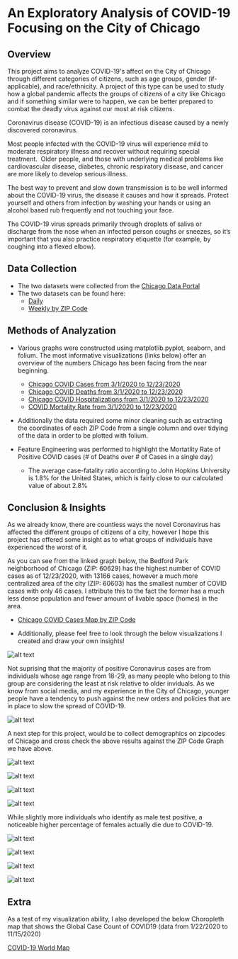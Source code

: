 # An Exploratory Analysis of COVID-19 Focusing on the City of Chicago

## Overview
This project aims to analyze COVID-19's affect on the City of Chicago through different categories of citizens, such as age groups, gender (if-applicable), and race/ethnicity.  A project of this type can be used to study how a global pandemic affects the groups of citizens of a city like Chicago and if something similar were to happen, we can be better prepared to combat the deadly virus against our most at risk citizens.

Coronavirus disease (COVID-19) is an infectious disease caused by a newly discovered coronavirus.

Most people infected with the COVID-19 virus will experience mild to moderate respiratory illness and recover without requiring special treatment.  Older people, and those with underlying medical problems like cardiovascular disease, diabetes, chronic respiratory disease, and cancer are more likely to develop serious illness.

The best way to prevent and slow down transmission is to be well informed about the COVID-19 virus, the disease it causes and how it spreads. Protect yourself and others from infection by washing your hands or using an alcohol based rub frequently and not touching your face.

The COVID-19 virus spreads primarily through droplets of saliva or discharge from the nose when an infected person coughs or sneezes, so it’s important that you also practice respiratory etiquette (for example, by coughing into a flexed elbow).

## Data Collection

* The two datasets were collected from the [Chicago Data Portal](https://data.cityofchicago.org/)
* The two datasets can be found here:
    * [Daily](https://data.cityofchicago.org/Health-Human-Services/Daily-Chicago-COVID-19-Cases-Deaths-and-Hospitaliz/kxzd-kd6a)
    * [Weekly by ZIP Code](https://data.cityofchicago.org/Health-Human-Services/COVID-19-Cases-Tests-and-Deaths-by-ZIP-Code/yhhz-zm2v/data)

## Methods of Analyzation

* Various graphs were constructed using matplotlib.pyplot, seaborn, and folium.  The most informative visualizations (links below) offer an overview of the numbers Chicago has been facing from the near beginning.  
   * [Chicago COVID Cases from 3/1/2020 to 12/23/2020](https://yiannimercer.github.io/COVID19_Chicago_Analysis/covid_cases.html)  
   * [Chicago COVID Deaths from 3/1/2020 to 12/23/2020](https://yiannimercer.github.io/COVID19_Chicago_Analysis/covid_death.html)  
   * [Chicago COVID Hospitalizations from 3/1/2020 to 12/23/2020](https://yiannimercer.github.io/COVID19_Chicago_Analysis/covid_hospitalization.html)  
   * [COVID Mortality Rate from 3/1/2020 to 12/23/2020](https://yiannimercer.github.io/COVID19_Chicago_Analysis/covid_mortality_rate.html)
      
* Additionally the data required some minor cleaning such as extracting the coordinates of each ZIP Code from a single column and over tidying of the data in order to be plotted with folium.
* Feature Engineering was performed to highlight the Mortatlity Rate of Positive COVID cases (# of Deaths over # of Cases in a single day)
    * The average case-fatality ratio according to John Hopkins University is 1.8% for the United States, which is fairly close to our calculated value of about 2.8%

## Conclusion & Insights
As we already know, there are countless ways the novel Coronavirus has affected the different groups of citizens of a city, however I hope this project has offered some insight as to what groups of individuals have experienced the worst of it.  

As you can see from the linked graph below, the Bedford Park neighborhood of Chicago (ZIP: 60629) has the highest number of COVID cases as of 12/23/2020, with 13166 cases, however a much more centralized area of the city (ZIP: 60603) has the smallest number of COVID cases with only 46 cases.  I attribute this to the fact the former has a much less dense population and fewer amount of livable space (homes) in the area.
   *  [Chicago COVID Cases Map by ZIP Code](https://yiannimercer.github.io/COVID19_Chicago_Analysis/chicago_covid_map.html)

* Additionally, please feel free to look through the below visualizations I created and draw your own insights!

![alt text](https://github.com/yiannimercer/COVID19_Chicago_Analysis/blob/main/images/covid_cases_age.png)  

Not suprising that the majority of positive Coronavirus cases are from individuals whose age range from 18-29, as many people who belong to this group are considering the least at risk relative to older inviduals.  As we know from social media, and my experience in the City of Chicago, younger people have a tendency to push against the new orders and policies that are in place to slow the spread of COVID-19. 

![alt text](https://github.com/yiannimercer/COVID19_Chicago_Analysis/blob/main/images/covid_cases_ethnicity.png)  

A next step for this project, would be to collect demographics on zipcodes of Chicago and cross check the above results against the ZIP Code Graph we have above. 

![alt text](https://github.com/yiannimercer/COVID19_Chicago_Analysis/blob/main/images/covid_cases_gender.png)  

![alt text](https://github.com/yiannimercer/COVID19_Chicago_Analysis/blob/main/images/covid_death_age.png)  

![alt text](https://github.com/yiannimercer/COVID19_Chicago_Analysis/blob/main/images/covid_death_ethnicity.png)  

![alt text](https://github.com/yiannimercer/COVID19_Chicago_Analysis/blob/main/images/covid_deaths_gender.png)  

While slightly more individuals who identify as male test positive, a noticeable higher percentage of females actually die due to COVID-19. 

![alt text](https://github.com/yiannimercer/COVID19_Chicago_Analysis/blob/main/images/covid_hospital_age.png)  

![alt text](https://github.com/yiannimercer/COVID19_Chicago_Analysis/blob/main/images/covid_hospital_age.png)  

![alt text](https://github.com/yiannimercer/COVID19_Chicago_Analysis/blob/main/images/covid_hospital_ethnicity.png)  

![alt text](https://github.com/yiannimercer/COVID19_Chicago_Analysis/blob/main/images/covid_hospital_gender.png)  


## Extra
As a test of my visualization ability, I also developed the below Choropleth map that shows the Global Case Count of COVID19 (data from 1/22/2020 to 11/15/2020)

[COVID-19 World Map](https://yiannimercer.github.io/COVID19_Chicago_Analysis/world_covid.html)
